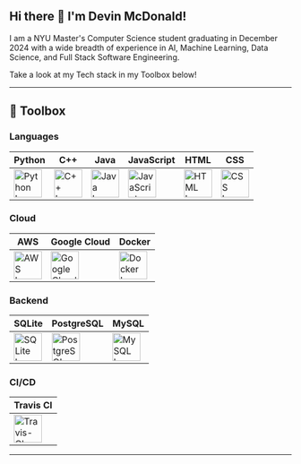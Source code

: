  ## Hi there 👋 I'm Devin McDonald!

I am a NYU Master's Computer Science student graduating in December 2024 with a wide breadth of experience in AI, Machine Learning, Data Science, and Full Stack Software Engineering.

Take a look at my Tech stack in my Toolbox below!

---
## 🧰 Toolbox

### Languages
| Python | C++ | Java | JavaScript | HTML | CSS |
|--------|-----|------|------------|------|-----|
| <img src="https://cdn.worldvectorlogo.com/logos/python-4.svg" alt="Python Logo" width="50" height="50" /> | <img src="https://cdn.worldvectorlogo.com/logos/c.svg" alt="C++ Logo" width="50" height="50" /> | <img src="https://cdn.worldvectorlogo.com/logos/java-4.svg" alt="Java Logo" width="50" height="50" /> | <img src="https://cdn.worldvectorlogo.com/logos/logo-javascript.svg" alt="JavaScript Logo" width="50" height="50" /> | <img src="https://cdn.worldvectorlogo.com/logos/html-1.svg" alt="HTML Logo" width="50" height="50" /> | <img src="https://cdn.worldvectorlogo.com/logos/css-3.svg" alt="CSS Logo" width="50" height="50" />

### Cloud
| AWS | Google Cloud | Docker |
|-----|--------------|--------|
| <img src="https://cdn.worldvectorlogo.com/logos/aws-2.svg" alt="AWS Logo" width="50" height="50" /> | <img src="https://cdn.worldvectorlogo.com/logos/google-cloud-1.svg" alt="Google Cloud Logo" width="50" height="50" /> | <img src="https://cdn.worldvectorlogo.com/logos/docker-4.svg" alt="Docker Logo" width="50" height="50" />

### Backend
| SQLite | PostgreSQL | MySQL |
|--------|------------|-------|
| <img src="https://cdn.worldvectorlogo.com/logos/sqlite.svg" alt="SQLite Logo" width="50" height="50" /> | <img src="https://cdn.worldvectorlogo.com/logos/postgresql.svg" alt="PostgreSQL Logo" width="50" height="50" /> | <img src="https://cdn.worldvectorlogo.com/logos/mysql-3.svg" alt="MySQL Logo" width="50" height="50" />

### CI/CD
| Travis CI |
|-----------|
| <img src="https://cdn.worldvectorlogo.com/logos/travis-ci.svg" alt="Travis-CI Logo" width="50" height="50" />



---

<!--
**devmcdonald/devmcdonald** is a ✨ _special_ ✨ repository because its `README.md` (this file) appears on your GitHub profile.

Here are some ideas to get you started:

- 🔭 I’m currently working on ...
- 🌱 I’m currently learning ...
- 👯 I’m looking to collaborate on ...
- 🤔 I’m looking for help with ...
- 💬 Ask me about ...
- 📫 How to reach me: ...
- 😄 Pronouns: ...
- ⚡ Fun fact: ...
-->
